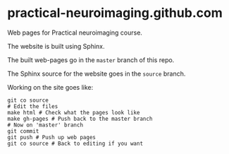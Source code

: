 practical-neuroimaging.github.com
=================================

Web pages for Practical neuroimaging course.

The website is built using Sphinx.

The built web-pages go in the ``master`` branch of this repo.

The Sphinx source for the website goes in the ``source`` branch.

Working on the site goes like:

    git co source
    # Edit the files
    make html # Check what the pages look like
    make gh-pages # Push back to the master branch
    # Now on 'master' branch
    git commit
    git push # Push up web pages
    git co source # Back to editing if you want

